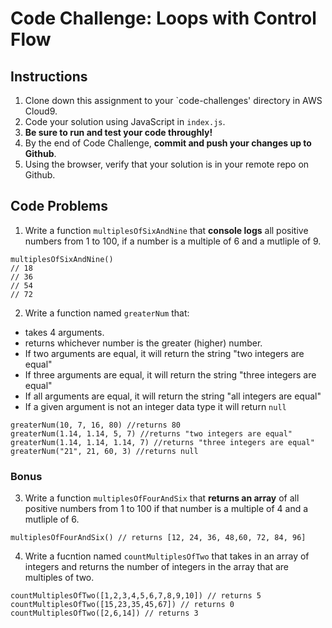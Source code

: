 # Code Challenge: Loops with Control Flow

## Instructions

1. Clone down this assignment to your `code-challenges' directory in AWS Cloud9.  
2. Code your solution using JavaScript in `index.js`. 
3. **Be sure to run and test your code throughly!**
4. By the end of Code Challenge, **commit and push your changes up to Github**.
5. Using the browser, verify that your solution is in your remote repo on Github.

## Code Problems

1. Write a function `multiplesOfSixAndNine` that **console logs** all positive numbers from 1 to 100, if a number is a multiple of 6 and a mutliple of 9.
```
multiplesOfSixAndNine() 
// 18
// 36
// 54
// 72
```
2. Write a function named `greaterNum` that:
  - takes 4 arguments.
  - returns whichever number is the greater (higher) number.
  - If two arguments are equal, it will return the string "two integers are equal"
  - If three arguments are equal, it will return the string "three integers are equal"
  - If all arguments are equal, it will return the string "all integers are equal"
  - If a given argument is not an integer data type it will return `null`
```
greaterNum(10, 7, 16, 80) //returns 80
greaterNum(1.14, 1.14, 5, 7) //returns "two integers are equal"
greaterNum(1.14, 1.14, 1.14, 7) //returns "three integers are equal"
greaterNum("21", 21, 60, 3) //returns null
```

### Bonus 
3. Write a function `multiplesOfFourAndSix` that **returns an array** of all positive numbers from 1 to 100 if that number is a multiple of 4 and a mutliple of 6. 
```
multiplesOfFourAndSix() // returns [12, 24, 36, 48,60, 72, 84, 96]
```

4. Write a fucntion named `countMultiplesOfTwo` that takes in an array of integers and returns the number of integers in the array that are multiples of two. 
```
countMultiplesOfTwo([1,2,3,4,5,6,7,8,9,10]) // returns 5
countMultiplesOfTwo([15,23,35,45,67]) // returns 0
countMultiplesOfTwo([2,6,14]) // returns 3
```

